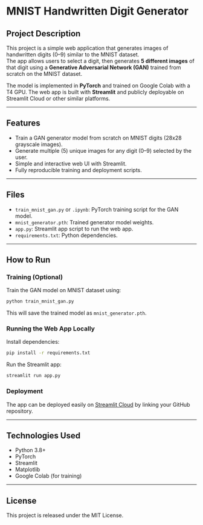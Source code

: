 # MNIST Handwritten Digit Generator

## Project Description
This project is a simple web application that generates images of handwritten digits (0–9) similar to the MNIST dataset.  
The app allows users to select a digit, then generates **5 different images** of that digit using a **Generative Adversarial Network (GAN)** trained from scratch on the MNIST dataset.

The model is implemented in **PyTorch** and trained on Google Colab with a T4 GPU. The web app is built with **Streamlit** and publicly deployable on Streamlit Cloud or other similar platforms.

---

## Features
- Train a GAN generator model from scratch on MNIST digits (28x28 grayscale images).
- Generate multiple (5) unique images for any digit (0–9) selected by the user.
- Simple and interactive web UI with Streamlit.
- Fully reproducible training and deployment scripts.

---

## Files
- `train_mnist_gan.py` or `.ipynb`: PyTorch training script for the GAN model.
- `mnist_generator.pth`: Trained generator model weights.
- `app.py`: Streamlit app script to run the web app.
- `requirements.txt`: Python dependencies.

---

## How to Run

### Training (Optional)
Train the GAN model on MNIST dataset using:

```bash
python train_mnist_gan.py
````

This will save the trained model as `mnist_generator.pth`.

### Running the Web App Locally

Install dependencies:

```bash
pip install -r requirements.txt
```

Run the Streamlit app:

```bash
streamlit run app.py
```

### Deployment

The app can be deployed easily on [Streamlit Cloud](https://streamlit.io/cloud) by linking your GitHub repository.

---

## Technologies Used

* Python 3.8+
* PyTorch
* Streamlit
* Matplotlib
* Google Colab (for training)

---

## License

This project is released under the MIT License.
